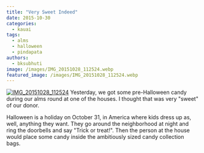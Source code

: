 ```yaml
---
title: "Very Sweet Indeed"
date: 2015-10-30
categories: 
  - kauai
tags: 
  - alms
  - halloween
  - pindapata
authors: 
  - bksubhuti
image: /images/IMG_20151028_112524.webp
featured_image: /images/IMG_20151028_112524.webp
---
```


[![IMG_20151028_112524](/images/IMG_20151028_112524.webp)](/images/2015/10/IMG_20151028_112524.webp) Yesterday, we got some pre-Halloween candy during our alms round at one of the houses. I thought that was very "sweet" of our donor.

Halloween is a holiday on October 31, in America where kids dress up as, well, anything they want. They go around the neighborhood at night and ring the doorbells and say "Trick or treat!". Then the person at the house would place some candy inside the ambitiously sized candy collection bags.